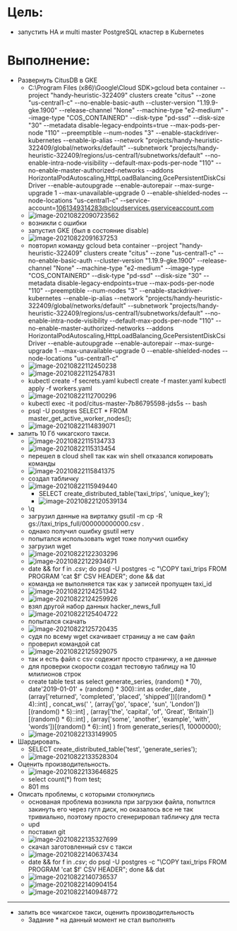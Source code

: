 # Цель:

- запустить HA и multi master PostgreSQL кластер в Kubernetes

# Выполнение:

- Развернуть CitusDB в GKE
  - C:\Program Files (x86)\Google\Cloud SDK>gcloud beta container --project "handy-heuristic-322409" clusters create "citus" --zone "us-central1-c" --no-enable-basic-auth --cluster-version "1.19.9-gke.1900" --release-channel "None" --machine-type "e2-medium" --image-type "COS_CONTAINERD" --disk-type "pd-ssd" --disk-size "30" --metadata disable-legacy-endpoints=true --max-pods-per-node "110" --preemptible --num-nodes "3" --enable-stackdriver-kubernetes --enable-ip-alias --network "projects/handy-heuristic-322409/global/networks/default" --subnetwork "projects/handy-heuristic-322409/regions/us-central1/subnetworks/default" --no-enable-intra-node-visibility --default-max-pods-per-node "110" --no-enable-master-authorized-networks --addons HorizontalPodAutoscaling,HttpLoadBalancing,GcePersistentDiskCsiDriver --enable-autoupgrade --enable-autorepair --max-surge-upgrade 1 --max-unavailable-upgrade 0 --enable-shielded-nodes --node-locations "us-central1-c" --service-account=1061349314283@cloudservices.gserviceaccount.com
  - ![image-20210822090723562](28%20-%20PostgreSQL%20%D0%B8%20Google%20Kubernetes%20Engine.assets/image-20210822090723562.png)
  - возникли с ошибки
  - запустил GKE (был в состояние disable)
  - ![image-20210822091637253](28%20-%20PostgreSQL%20%D0%B8%20Google%20Kubernetes%20Engine.assets/image-20210822091637253-16296093978821.png)
  - повторил команду gcloud beta container --project "handy-heuristic-322409" clusters create "citus" --zone "us-central1-c" --no-enable-basic-auth --cluster-version "1.19.9-gke.1900" --release-channel "None" --machine-type "e2-medium" --image-type "COS_CONTAINERD" --disk-type "pd-ssd" --disk-size "30" --metadata disable-legacy-endpoints=true --max-pods-per-node "110" --preemptible --num-nodes "3" --enable-stackdriver-kubernetes --enable-ip-alias --network "projects/handy-heuristic-322409/global/networks/default" --subnetwork "projects/handy-heuristic-322409/regions/us-central1/subnetworks/default" --no-enable-intra-node-visibility --default-max-pods-per-node "110" --no-enable-master-authorized-networks --addons HorizontalPodAutoscaling,HttpLoadBalancing,GcePersistentDiskCsiDriver --enable-autoupgrade --enable-autorepair --max-surge-upgrade 1 --max-unavailable-upgrade 0 --enable-shielded-nodes --node-locations "us-central1-c" 
  - ![image-20210822112450238](28%20-%20PostgreSQL%20%D0%B8%20Google%20Kubernetes%20Engine.assets/image-20210822112450238.png)
  - ![image-20210822112547831](28%20-%20PostgreSQL%20%D0%B8%20Google%20Kubernetes%20Engine.assets/image-20210822112547831.png)
  - kubectl create -f secrets.yaml
    kubectl create -f master.yaml
    kubectl apply -f workers.yaml
  - ![image-20210822112700296](28%20-%20PostgreSQL%20%D0%B8%20Google%20Kubernetes%20Engine.assets/image-20210822112700296.png)
  - kubectl exec -it pod/citus-master-7b86795598-jds5s -- bash
  - psql -U postgres
    SELECT * FROM master_get_active_worker_nodes();
  - ![image-20210822114839071](28%20-%20PostgreSQL%20%D0%B8%20Google%20Kubernetes%20Engine.assets/image-20210822114839071.png)
- залить 10 Гб чикагского такси. 
  - ![image-20210822115134733](28%20-%20PostgreSQL%20%D0%B8%20Google%20Kubernetes%20Engine.assets/image-20210822115134733.png)
  - ![image-20210822115313454](28%20-%20PostgreSQL%20%D0%B8%20Google%20Kubernetes%20Engine.assets/image-20210822115313454.png)
  - перешел в cloud shell так как win shell отказался копировать команды
  - ![image-20210822115841375](28%20-%20PostgreSQL%20%D0%B8%20Google%20Kubernetes%20Engine.assets/image-20210822115841375.png)
  - создал табличку
  - ![image-20210822115949440](28%20-%20PostgreSQL%20%D0%B8%20Google%20Kubernetes%20Engine.assets/image-20210822115949440.png)
    - SELECT create_distributed_table('taxi_trips', 'unique_key');
    - ![image-20210822120539134](28%20-%20PostgreSQL%20%D0%B8%20Google%20Kubernetes%20Engine.assets/image-20210822120539134.png)
  - \q
  - загрузил данные на вирталку gsutil -m cp -R gs://taxi_trips_full/000000000000.csv .
  - однако получил ошибку gsutil нету
  - попытался использовать wget тоже получил ошибку
  - загрузил wget
  - ![image-20210822122303296](28%20-%20PostgreSQL%20%D0%B8%20Google%20Kubernetes%20Engine.assets/image-20210822122303296.png)
  - ![image-20210822122934671](28%20-%20PostgreSQL%20%D0%B8%20Google%20Kubernetes%20Engine.assets/image-20210822122934671-16296209752442.png)
  - date && for f in *.csv*; do psql -U postgres -c "\\COPY taxi_trips FROM PROGRAM 'cat $f' CSV HEADER"; done && dat
  - команда не выполняется так как у записей пропущен taxi_id
  - ![image-20210822124251342](28%20-%20PostgreSQL%20%D0%B8%20Google%20Kubernetes%20Engine.assets/image-20210822124251342.png)
  - ![image-20210822124259926](28%20-%20PostgreSQL%20%D0%B8%20Google%20Kubernetes%20Engine.assets/image-20210822124259926.png)
  - взял другой набор данных hacker_news_full
  - ![image-20210822125404722](28%20-%20PostgreSQL%20%D0%B8%20Google%20Kubernetes%20Engine.assets/image-20210822125404722.png)
  - попытался скачать
  - ![image-20210822125720435](28%20-%20PostgreSQL%20%D0%B8%20Google%20Kubernetes%20Engine.assets/image-20210822125720435.png)
  - судя по всему wget скачивает страницу а не сам файл
  - проверил командой cat 
  - ![image-20210822125929075](28%20-%20PostgreSQL%20%D0%B8%20Google%20Kubernetes%20Engine.assets/image-20210822125929075.png)
  - так и есть файл с csv содежит просто страничку, а не данные
  - для проверки скорости создал тестовую таблицу на 10 млилионов строк
  - create table test as
    select generate_series, (random() * 70), date'2019-01-01' + (random() * 300)::int as order_date
          , (array['returned', 'completed', 'placed', 'shipped'])[(random() * 4)::int]
          , concat_ws(' ', (array['go', 'space', 'sun', 'London'])[(random() * 5)::int]
              , (array['the', 'capital', 'of', 'Great', 'Britain'])[(random() * 6)::int]
              , (array['some', 'another', 'example', 'with', 'words'])[(random() * 6)::int]
              )
    from generate_series(1, 10000000); 
  - ![image-20210822133149905](28%20-%20PostgreSQL%20%D0%B8%20Google%20Kubernetes%20Engine.assets/image-20210822133149905.png)
- Шардировать. 
  - SELECT create_distributed_table('test', 'generate_series');
  - ![image-20210822133528304](28%20-%20PostgreSQL%20%D0%B8%20Google%20Kubernetes%20Engine.assets/image-20210822133528304.png)
- Оценить производительность. 
  - ![image-20210822133646825](28%20-%20PostgreSQL%20%D0%B8%20Google%20Kubernetes%20Engine.assets/image-20210822133646825.png)
  - select count(*) from test;
  - 801 ms
- Описать проблемы, с которыми столкнулись
  - основаная проблема возникла при загрузки файла, попытлся закинуть его через гугл диск, но оказалось все не так тривиально, поэтому просто сгенерировал табличку для теста
  - upd 
  - поставил git
  - ![image-20210822135327699](28%20-%20PostgreSQL%20%D0%B8%20Google%20Kubernetes%20Engine.assets/image-20210822135327699.png)
  - скачал заготовленный csv с такси
  - ![image-20210822140637434](28%20-%20PostgreSQL%20%D0%B8%20Google%20Kubernetes%20Engine.assets/image-20210822140637434.png)
  - date && for f in *.csv*; do psql -U postgres -c "\\COPY taxi_trips FROM PROGRAM 'cat $f' CSV HEADER"; done && dat
  - ![image-20210822140736537](28%20-%20PostgreSQL%20%D0%B8%20Google%20Kubernetes%20Engine.assets/image-20210822140736537.png)
  - ![image-20210822140904154](28%20-%20PostgreSQL%20%D0%B8%20Google%20Kubernetes%20Engine.assets/image-20210822140904154.png)
  - ![image-20210822140948772](28%20-%20PostgreSQL%20%D0%B8%20Google%20Kubernetes%20Engine.assets/image-20210822140948772.png)

---

- залить все чикагское такси, оценить производительность
  - Задание * на данный момент не стал выполнять

